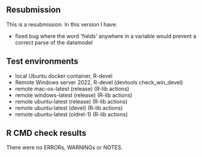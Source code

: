 ## Resubmission
This is a resubmission. In this version I have:

* fixed bug where the word 'fields' anywhere in a variable would prevent a correct parse of the datamodel

## Test environments
* local Ubuntu docker container, R-devel
* Remote Windows server 2022, R-devel (devtools check_win_devel)
* remote mac-os-latest (release) (R-lib actions)
* remote windows-latest (release) (R-lib actions)
* remote ubuntu-latest (release) (R-lib actions)
* remote ubuntu-latest (devel) (R-lib actions)
* remote ubuntu-latest (oldrel-1) (R-lib actions)

## R CMD check results
There were no ERRORs, WARNINGs or NOTES.
